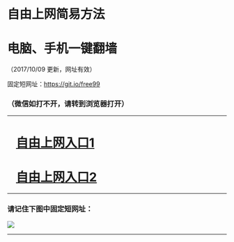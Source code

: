 ﻿# 自由上网简易方法

# 电脑、手机一键翻墙

（2017/10/09 更新，网址有效）

固定短网址：https://git.io/free99

### （微信如打不开，请转到浏览器打开）


***





# &nbsp;&nbsp; <a href="http://ft2931024278.fwq-tz-1001.info/fwqtz01.html?t=100900119530 " target="_blank">自由上网入口1</a>
# &nbsp;&nbsp; <a href="http://ft1654217945.fwq-tz-1002.info/fwqtz02.html?t=100900113484 " target="_blank">自由上网入口2</a>
***

### 请记住下图中固定短网址：

<img src="https://s3-us-west-2.amazonaws.com/fwq-1001/yjfq-20170905okok.png" /> 


***

